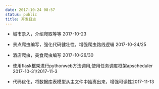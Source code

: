 ```yaml
---
date: 2017-10-24 08:57
status: public
title: 开发日志
---
```


* 城市录入，介绍爬取等等 2017-10-23
* 景点爬虫编写，强化代码健壮性，增强爬虫路线逻辑 2017-10-24/25

* 酒店爬虫，美食爬虫编写 2017-10-26/30
* 使用flask框架进行pythonweb方法调用,使用任务调度框架apscheduler 2017-10-31/2017-11-3
* 代码优化，将数据库表模型从主文件中抽离出来，增强可读性2017-11-13